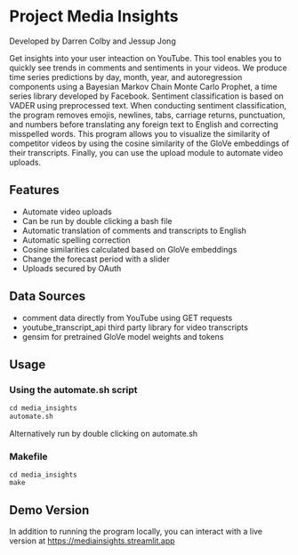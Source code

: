 # Project Media Insights
Developed by Darren Colby and Jessup Jong

Get insights into your user inteaction on YouTube. This tool enables you to
quickly see trends in comments and sentiments in your videos. We produce time series 
predictions by day, month, year, and autoregression components using a Bayesian Markov Chain Monte Carlo Prophet, a time series library developed by Facebook. 
Sentiment classification is based on VADER using preprocessed text. 
When conducting sentiment classification, the program 
removes emojis, newlines, tabs, carriage returns, punctuation, and numbers before
translating any foreign text to English and correcting misspelled words. This 
program allows you to visualize the similarity of competitor videos by using
the cosine similarity of the GloVe embeddings of their transcripts. Finally,
you can use the upload module to automate video uploads.

## Features

* Automate video uploads
* Can be run by double clicking a bash file
* Automatic translation of comments and transcripts to English
* Automatic spelling correction
* Cosine similarities calculated based on GloVe embeddings
* Change the forecast period with a slider
* Uploads secured by OAuth

## Data Sources
* comment data directly from YouTube using GET requests
* youtube_transcript_api third party library for video transcripts
* gensim for pretrained GloVe model weights and tokens

## Usage
### Using the automate.sh script
```Python
cd media_insights
automate.sh
```
Alternatively run by double clicking on automate.sh

### Makefile
```Shell
cd media_insights
make
```

## Demo Version
In addition to running the program locally, you can interact with a live version at https://mediainsights.streamlit.app
